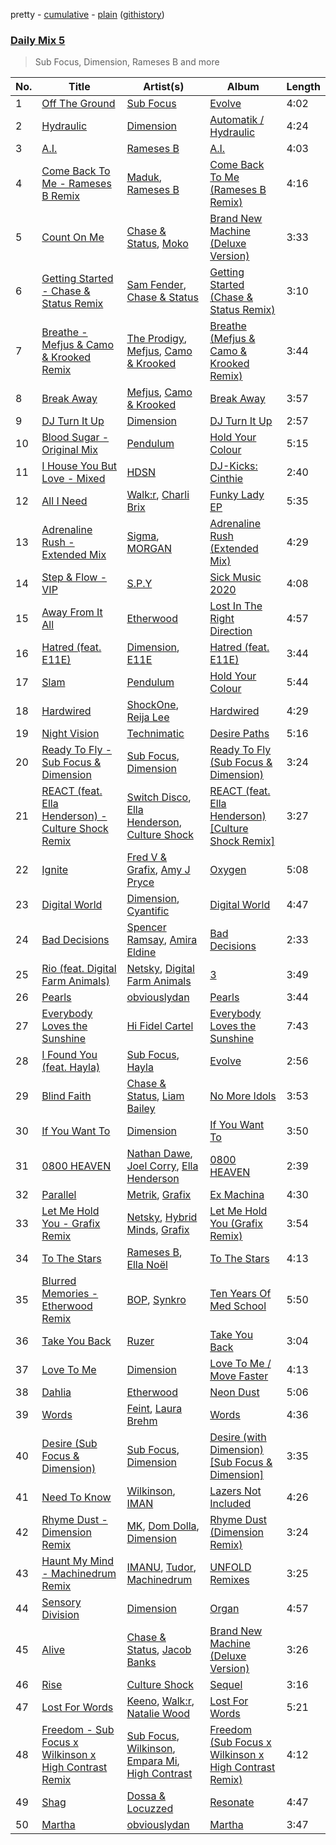 pretty - [cumulative](/playlists/cumulative/Daily%20Mix%205.md) - [plain](/playlists/plain/37i9dQZF1E36TO0q54WsJv) ([githistory](https://github.githistory.xyz/vitokorn/spotify-playlist-archive/blob/master/playlists/plain/37i9dQZF1E36TO0q54WsJv))

### [Daily Mix 5](https://open.spotify.com/playlist/37i9dQZF1E36TO0q54WsJv)

> Sub Focus, Dimension, Rameses B and more

| No. | Title | Artist(s) | Album | Length |
|---|---|---|---|---|
| 1 | [Off The Ground](https://open.spotify.com/track/3MbCPBMZzFMPa1vMCIcgwS) | [Sub Focus](https://open.spotify.com/artist/0QaSiI5TLA4N7mcsdxShDO) | [Evolve](https://open.spotify.com/album/6N2cAL092Va3dLV4wKWd6Y) | 4:02 |
| 2 | [Hydraulic](https://open.spotify.com/track/4SsM615kcZ4Wt2CuCmRjCe) | [Dimension](https://open.spotify.com/artist/1QMgre3BHX161ZHtWMUu6S) | [Automatik / Hydraulic](https://open.spotify.com/album/3saADzQbKRQkMRSdVARn7W) | 4:24 |
| 3 | [A.I.](https://open.spotify.com/track/5tN4CvNZgVhhvCBRXAAktA) | [Rameses B](https://open.spotify.com/artist/06EfEcjc0vdvI6VNL0soIO) | [A.I.](https://open.spotify.com/album/74fMGVGwy6QFwDfu1Qsv78) | 4:03 |
| 4 | [Come Back To Me - Rameses B Remix](https://open.spotify.com/track/7dJ1nBwnpPxFlyJhFEjFzT) | [Maduk](https://open.spotify.com/artist/6TaaqqCMRMSpvNHClfnbEL), [Rameses B](https://open.spotify.com/artist/06EfEcjc0vdvI6VNL0soIO) | [Come Back To Me (Rameses B Remix)](https://open.spotify.com/album/5es4jtTbDTnUrG2WfwYk4p) | 4:16 |
| 5 | [Count On Me](https://open.spotify.com/track/5XmKJXidSzQC2aUk35oLyt) | [Chase & Status](https://open.spotify.com/artist/3jNkaOXasoc7RsxdchvEVq), [Moko](https://open.spotify.com/artist/5zclpvahkJ29ftBuDpzrEU) | [Brand New Machine (Deluxe Version)](https://open.spotify.com/album/2YgT8pqXE1rvVEYDxkLNrs) | 3:33 |
| 6 | [Getting Started - Chase & Status Remix](https://open.spotify.com/track/7BBDanLPLALnu5asuk14r9) | [Sam Fender](https://open.spotify.com/artist/6zlR5ttMfMNmwf2lecU9Cc), [Chase & Status](https://open.spotify.com/artist/3jNkaOXasoc7RsxdchvEVq) | [Getting Started (Chase & Status Remix)](https://open.spotify.com/album/5EoFVpPoxG7JSMtd7JATZ1) | 3:10 |
| 7 | [Breathe - Mefjus & Camo & Krooked Remix](https://open.spotify.com/track/5zHzEsYUDBc9tshCpYu17D) | [The Prodigy](https://open.spotify.com/artist/4k1ELeJKT1ISyDv8JivPpB), [Mefjus](https://open.spotify.com/artist/54qqaSH6byJIb8eFWxe3Pj), [Camo & Krooked](https://open.spotify.com/artist/2N8IPNZTiNo3nj4mreOlHU) | [Breathe (Mefjus & Camo & Krooked Remix)](https://open.spotify.com/album/25rOKy29UZNa1EM3Ks0WcL) | 3:44 |
| 8 | [Break Away](https://open.spotify.com/track/2IbAx6XGe6mldSosFyvaH8) | [Mefjus](https://open.spotify.com/artist/54qqaSH6byJIb8eFWxe3Pj), [Camo & Krooked](https://open.spotify.com/artist/2N8IPNZTiNo3nj4mreOlHU) | [Break Away](https://open.spotify.com/album/5PrjBsXoETGf1PcpfByMmI) | 3:57 |
| 9 | [DJ Turn It Up](https://open.spotify.com/track/28r1xYNakXXwcQKIXu9Wjw) | [Dimension](https://open.spotify.com/artist/1QMgre3BHX161ZHtWMUu6S) | [DJ Turn It Up](https://open.spotify.com/album/1POsjSFSyqW21AEn71tdJn) | 2:57 |
| 10 | [Blood Sugar - Original Mix](https://open.spotify.com/track/6u6gTsX0rVhgL5UTwhwUHK) | [Pendulum](https://open.spotify.com/artist/7MqnCTCAX6SsIYYdJCQj9B) | [Hold Your Colour](https://open.spotify.com/album/5wHNla8BT8KcqMhAbvqoPU) | 5:15 |
| 11 | [I House You But Love - Mixed](https://open.spotify.com/track/48zdpyQ8NdKjIAyXZXPKCW) | [HDSN](https://open.spotify.com/artist/0Y3cLALqiPM33V0ObA5TUz) | [DJ-Kicks: Cinthie](https://open.spotify.com/album/7bfiDwlS3Q3RPOwH19xVjM) | 2:40 |
| 12 | [All I Need](https://open.spotify.com/track/5zhYBGVi1CwIp7mXSxtzIQ) | [Walk:r](https://open.spotify.com/artist/3I6xfumJoqrRpBKCt0qTBk), [Charli Brix](https://open.spotify.com/artist/27Sc6g0Utbc8hvWrzTFVc8) | [Funky Lady EP](https://open.spotify.com/album/1OT3W5f7dCxOIYBh7rxKcp) | 5:35 |
| 13 | [Adrenaline Rush - Extended Mix](https://open.spotify.com/track/5kNbd1PEbGLlQkdgBEEL6m) | [Sigma](https://open.spotify.com/artist/01pKrlgPJhm5dB4lneYAqS), [MORGAN](https://open.spotify.com/artist/7ltW5jYRnGOE4O1vcgW2DI) | [Adrenaline Rush (Extended Mix)](https://open.spotify.com/album/5prD674VnRmBZ7yFRNhDQW) | 4:29 |
| 14 | [Step & Flow - VIP](https://open.spotify.com/track/6uBMSnkB2vFLGTB5mxOV3A) | [S.P.Y](https://open.spotify.com/artist/6aJAd8zM1s3Slw64KfsmaF) | [Sick Music 2020](https://open.spotify.com/album/49p8U0Ea0JjBuUyHtGYxWq) | 4:08 |
| 15 | [Away From It All](https://open.spotify.com/track/7HRCfTQZk6DZgwo1YihjCk) | [Etherwood](https://open.spotify.com/artist/3GEUIa3Z0Qlivy3EcJm5RX) | [Lost In The Right Direction](https://open.spotify.com/album/35f3njdgEkENnKfRIscQge) | 4:57 |
| 16 | [Hatred (feat. E11E)](https://open.spotify.com/track/6ZvrRo5I1EYzZkG4qldiri) | [Dimension](https://open.spotify.com/artist/1QMgre3BHX161ZHtWMUu6S), [E11E](https://open.spotify.com/artist/3A4e6JwJPKuhkarQdrHkft) | [Hatred (feat. E11E)](https://open.spotify.com/album/6MkWXGpknsEYTTz3jLSTSd) | 3:44 |
| 17 | [Slam](https://open.spotify.com/track/5cw39FV9eXL3IuLxwpG8Z1) | [Pendulum](https://open.spotify.com/artist/7MqnCTCAX6SsIYYdJCQj9B) | [Hold Your Colour](https://open.spotify.com/album/5wHNla8BT8KcqMhAbvqoPU) | 5:44 |
| 18 | [Hardwired](https://open.spotify.com/track/4T2YUrsq7AWuzfDLR1WB5w) | [ShockOne](https://open.spotify.com/artist/1yShtQaHjChbToQboKRzgH), [Reija Lee](https://open.spotify.com/artist/19Lu0quNl0YH77llcXOiDB) | [Hardwired](https://open.spotify.com/album/6OtsAINcvNJzcoJP4C1MjG) | 4:29 |
| 19 | [Night Vision](https://open.spotify.com/track/3rksyEycvEmcpybD4b2ORj) | [Technimatic](https://open.spotify.com/artist/1LhB1j0Zq3tjBeG3k8gq7V) | [Desire Paths](https://open.spotify.com/album/2IYAXoOOA7guLTdMit4WlF) | 5:16 |
| 20 | [Ready To Fly - Sub Focus & Dimension](https://open.spotify.com/track/0a2cA9H6KuOsoHLCnjl6YL) | [Sub Focus](https://open.spotify.com/artist/0QaSiI5TLA4N7mcsdxShDO), [Dimension](https://open.spotify.com/artist/1QMgre3BHX161ZHtWMUu6S) | [Ready To Fly (Sub Focus & Dimension)](https://open.spotify.com/album/0Gt9NV2s7pSvP7g2F1nXGc) | 3:24 |
| 21 | [REACT (feat. Ella Henderson) - Culture Shock Remix](https://open.spotify.com/track/0eEUuDn47hGSV9zbMYoYU7) | [Switch Disco](https://open.spotify.com/artist/4dEayBlrVBjaQOktGkmWki), [Ella Henderson](https://open.spotify.com/artist/7nDsS0l5ZAzMedVRKPP8F1), [Culture Shock](https://open.spotify.com/artist/6lp2VnIRXXpC9Wz7hSX6RE) | [REACT (feat. Ella Henderson) [Culture Shock Remix]](https://open.spotify.com/album/1m6Nqv6SE7zbOV5LQLPNWn) | 3:27 |
| 22 | [Ignite](https://open.spotify.com/track/7ry93fCJOIDTbeHN6vuQ0O) | [Fred V & Grafix](https://open.spotify.com/artist/1wzBqAvtFexgKHjt7i3ena), [Amy J Pryce](https://open.spotify.com/artist/1Jz6RRji0V9bQAB5kSA3xq) | [Oxygen](https://open.spotify.com/album/2OduN4aoUP3wYoZRSEsrUf) | 5:08 |
| 23 | [Digital World](https://open.spotify.com/track/6iMxKwHjDYmOkQKD25PsWD) | [Dimension](https://open.spotify.com/artist/1QMgre3BHX161ZHtWMUu6S), [Cyantific](https://open.spotify.com/artist/1fAFVmxFjwB872XsEUomIK) | [Digital World](https://open.spotify.com/album/46U8bA5GhTAcldHSyaGiFP) | 4:47 |
| 24 | [Bad Decisions](https://open.spotify.com/track/1KtNP7rNIpvYwbidfv8CqU) | [Spencer Ramsay](https://open.spotify.com/artist/1IgLSPF7mCbDA9rJmDzqji), [Amira Eldine](https://open.spotify.com/artist/5x0OHHY63e9ikyPpyUUrst) | [Bad Decisions](https://open.spotify.com/album/5c9u50XldYoOOlXDZxfErk) | 2:33 |
| 25 | [Rio (feat. Digital Farm Animals)](https://open.spotify.com/track/5IfSQQzGijWKd7dbkbqHuN) | [Netsky](https://open.spotify.com/artist/5TgQ66WuWkoQ2xYxaSTnVP), [Digital Farm Animals](https://open.spotify.com/artist/5fyDppLDl1juIu1BcUT5zh) | [3](https://open.spotify.com/album/5RpkF55XZzzpWO0CnqcWw8) | 3:49 |
| 26 | [Pearls](https://open.spotify.com/track/3Ox4LNBpEa7Ia3vNpnNnM9) | [obviouslydan](https://open.spotify.com/artist/0fGywSoYx01FmWSEronsE7) | [Pearls](https://open.spotify.com/album/3QFgVFdbTBkM09gKXC8KQG) | 3:44 |
| 27 | [Everybody Loves the Sunshine](https://open.spotify.com/track/4HwtTEB70p8Sqk5hEeCX7J) | [Hi Fidel Cartel](https://open.spotify.com/artist/6FPvNfrh5qaXsn5TJpTKLq) | [Everybody Loves the Sunshine](https://open.spotify.com/album/3pLJFG8Rv7FdW3Qli54c1k) | 7:43 |
| 28 | [I Found You (feat. Hayla)](https://open.spotify.com/track/3okzjbfNE8uagng0tHfB02) | [Sub Focus](https://open.spotify.com/artist/0QaSiI5TLA4N7mcsdxShDO), [Hayla](https://open.spotify.com/artist/4yX6mpMyBGf9UfvBB8JJrc) | [Evolve](https://open.spotify.com/album/6N2cAL092Va3dLV4wKWd6Y) | 2:56 |
| 29 | [Blind Faith](https://open.spotify.com/track/04OxTCLGgDKfO0MMA2lcxv) | [Chase & Status](https://open.spotify.com/artist/3jNkaOXasoc7RsxdchvEVq), [Liam Bailey](https://open.spotify.com/artist/022EiWsch2zvty0qBUksDO) | [No More Idols](https://open.spotify.com/album/245j9BaZFuEso2vfLRVnQr) | 3:53 |
| 30 | [If You Want To](https://open.spotify.com/track/3ac536Eml3t9d7CUVzMAia) | [Dimension](https://open.spotify.com/artist/1QMgre3BHX161ZHtWMUu6S) | [If You Want To](https://open.spotify.com/album/26CxDqbD2o8DcVvi55pXUA) | 3:50 |
| 31 | [0800 HEAVEN](https://open.spotify.com/track/4YUgS4PGLSBI6sbKUxaD3D) | [Nathan Dawe](https://open.spotify.com/artist/2gduEC76ry33RVurAvT05p), [Joel Corry](https://open.spotify.com/artist/6DgP9otnZw5z6daOntINxp), [Ella Henderson](https://open.spotify.com/artist/7nDsS0l5ZAzMedVRKPP8F1) | [0800 HEAVEN](https://open.spotify.com/album/40izf85UJ64znlhMKw2a6r) | 2:39 |
| 32 | [Parallel](https://open.spotify.com/track/56Iy91DuVUbdbNCyuUynk9) | [Metrik](https://open.spotify.com/artist/2NCEtX40i9lLNpTg2X5583), [Grafix](https://open.spotify.com/artist/27YdXZOMLqvxI2pB5GyqyY) | [Ex Machina](https://open.spotify.com/album/7ojYx4vW64prZ1bZy4r0cB) | 4:30 |
| 33 | [Let Me Hold You - Grafix Remix](https://open.spotify.com/track/3mr4BuMoqo7y5U2JTPhZHf) | [Netsky](https://open.spotify.com/artist/5TgQ66WuWkoQ2xYxaSTnVP), [Hybrid Minds](https://open.spotify.com/artist/05lF0DUkLJqiW5o70SScyR), [Grafix](https://open.spotify.com/artist/27YdXZOMLqvxI2pB5GyqyY) | [Let Me Hold You (Grafix Remix)](https://open.spotify.com/album/3t2niqoTUGGh1ulkPhXsrt) | 3:54 |
| 34 | [To The Stars](https://open.spotify.com/track/6GHCZvaqWvAJ59ZPOWxlbs) | [Rameses B](https://open.spotify.com/artist/06EfEcjc0vdvI6VNL0soIO), [Ella Noël](https://open.spotify.com/artist/4ibZB3pfiUeItXDISCdlAw) | [To The Stars](https://open.spotify.com/album/6dxrMbCf74bTMR2Zj6wiNe) | 4:13 |
| 35 | [Blurred Memories - Etherwood Remix](https://open.spotify.com/track/3HlGlIIq7l1rYmRiKQpJpc) | [BOP](https://open.spotify.com/artist/02ZCVD3nqfqNId8lvpvCBb), [Synkro](https://open.spotify.com/artist/4B5oxjbZ2CClTNt8iEiC4n) | [Ten Years Of Med School](https://open.spotify.com/album/2BzOtu1yu2NINsWyBntEAl) | 5:50 |
| 36 | [Take You Back](https://open.spotify.com/track/6rd5g0KmIogN0BhN8iXtf5) | [Ruzer](https://open.spotify.com/artist/09mAGI8RIblTO46vN2FQaq) | [Take You Back](https://open.spotify.com/album/3oD2FkxUUAhnyHYNMLYIwK) | 3:04 |
| 37 | [Love To Me](https://open.spotify.com/track/3LDJQuvazW0M6hGOARieEm) | [Dimension](https://open.spotify.com/artist/1QMgre3BHX161ZHtWMUu6S) | [Love To Me / Move Faster](https://open.spotify.com/album/2xAR3fHVisl61JXDFgpKF2) | 4:13 |
| 38 | [Dahlia](https://open.spotify.com/track/3vTSjmFq0KIUdEpHils3re) | [Etherwood](https://open.spotify.com/artist/3GEUIa3Z0Qlivy3EcJm5RX) | [Neon Dust](https://open.spotify.com/album/0bUzFDitVZ1WP8202WxYLp) | 5:06 |
| 39 | [Words](https://open.spotify.com/track/5HQTZbMOzO7LWmopuf4hVm) | [Feint](https://open.spotify.com/artist/6RQ9kYbHisp1UUbnfwHNeU), [Laura Brehm](https://open.spotify.com/artist/7ddnIV2r4SLjuwyGlgLIWt) | [Words](https://open.spotify.com/album/2bR8ogDs7UucJ0sIXzgHC7) | 4:36 |
| 40 | [Desire (Sub Focus & Dimension)](https://open.spotify.com/track/507UUx311ghfFTMSuHUeyS) | [Sub Focus](https://open.spotify.com/artist/0QaSiI5TLA4N7mcsdxShDO), [Dimension](https://open.spotify.com/artist/1QMgre3BHX161ZHtWMUu6S) | [Desire (with Dimension) [Sub Focus & Dimension]](https://open.spotify.com/album/0KlELAN2z6hosr3PA7BAr4) | 3:35 |
| 41 | [Need To Know](https://open.spotify.com/track/5HJ4yYnf81RoyqvGvYQKv5) | [Wilkinson](https://open.spotify.com/artist/6m8itYST9ADjBIYevXSb1r), [IMAN](https://open.spotify.com/artist/2EomtlMlko2zjfyayTCS4B) | [Lazers Not Included](https://open.spotify.com/album/5BetJhjCEWc6GFfqSPupUB) | 4:26 |
| 42 | [Rhyme Dust - Dimension Remix](https://open.spotify.com/track/0RfVNFd5etR3lsUDjlvjeM) | [MK](https://open.spotify.com/artist/1yqxFtPHKcGcv6SXZNdyT9), [Dom Dolla](https://open.spotify.com/artist/205i7E8fNVfojowcQSfK9m), [Dimension](https://open.spotify.com/artist/1QMgre3BHX161ZHtWMUu6S) | [Rhyme Dust (Dimension Remix)](https://open.spotify.com/album/6aYPqAe89UXxg7i04LD8jW) | 3:24 |
| 43 | [Haunt My Mind - Machinedrum Remix](https://open.spotify.com/track/7MBtlr2HFXcWF94pPYnj2T) | [IMANU](https://open.spotify.com/artist/5Y7rFm0tiJTVDzGLMzz0W1), [Tudor](https://open.spotify.com/artist/6YPmhC6xckfcUiw4undxAb), [Machinedrum](https://open.spotify.com/artist/06xa1OLBsMQJFXcl2tQkH4) | [UNFOLD Remixes](https://open.spotify.com/album/7uOqCDXJT3JpCMpYmI36sq) | 3:25 |
| 44 | [Sensory Division](https://open.spotify.com/track/0RHRAC8MnmFzLxKaIVMP2u) | [Dimension](https://open.spotify.com/artist/1QMgre3BHX161ZHtWMUu6S) | [Organ](https://open.spotify.com/album/5iBrKvwaAYaNph01X36NYA) | 4:57 |
| 45 | [Alive](https://open.spotify.com/track/74HHgWX80N5YfZpvEQOUov) | [Chase & Status](https://open.spotify.com/artist/3jNkaOXasoc7RsxdchvEVq), [Jacob Banks](https://open.spotify.com/artist/0AepkoQhYvkjEzzwIcGxdV) | [Brand New Machine (Deluxe Version)](https://open.spotify.com/album/2YgT8pqXE1rvVEYDxkLNrs) | 3:26 |
| 46 | [Rise](https://open.spotify.com/track/3bziHnTiblEvyiAP1iO3oq) | [Culture Shock](https://open.spotify.com/artist/6lp2VnIRXXpC9Wz7hSX6RE) | [Sequel](https://open.spotify.com/album/0HNzYDQTDCBeYVksrNNrXQ) | 3:16 |
| 47 | [Lost For Words](https://open.spotify.com/track/3b4C6iiJ8yESNAGd9S4qy8) | [Keeno](https://open.spotify.com/artist/6r54QO0889i9vqaeuruUSn), [Walk:r](https://open.spotify.com/artist/3I6xfumJoqrRpBKCt0qTBk), [Natalie Wood](https://open.spotify.com/artist/3JTGo8MMuHpzKcwRDuhWEG) | [Lost For Words](https://open.spotify.com/album/0eoWOgveCmSNM4dMHJFlTZ) | 5:21 |
| 48 | [Freedom - Sub Focus x Wilkinson x High Contrast Remix](https://open.spotify.com/track/3zsM1eJsFUtXD1XzMMwyaL) | [Sub Focus](https://open.spotify.com/artist/0QaSiI5TLA4N7mcsdxShDO), [Wilkinson](https://open.spotify.com/artist/6m8itYST9ADjBIYevXSb1r), [Empara Mi](https://open.spotify.com/artist/2nhyc8aipr32vUz8Sd5Gp6), [High Contrast](https://open.spotify.com/artist/0bxHci3JIhhKA53n8rH3tT) | [Freedom (Sub Focus x Wilkinson x High Contrast Remix)](https://open.spotify.com/album/2rxNGzl6QYHheyiJMRMSG0) | 4:12 |
| 49 | [Shag](https://open.spotify.com/track/4ZYvzjQiCzZQsCR9SQpz8j) | [Dossa & Locuzzed](https://open.spotify.com/artist/1hjb2l5U7cvWiXBpTyQF39) | [Resonate](https://open.spotify.com/album/0s6QtVYOGjE5CX7KVRcYc9) | 4:47 |
| 50 | [Martha](https://open.spotify.com/track/0gtMY0Azm3ueEIeT62DY8F) | [obviouslydan](https://open.spotify.com/artist/0fGywSoYx01FmWSEronsE7) | [Martha](https://open.spotify.com/album/6XyXxSEtiNk6XEIejDMuhI) | 3:47 |